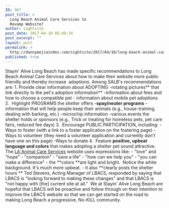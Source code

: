 ```yaml
---
ID: 367
post_title: >
  Long Beach Animal Care Services to
  Revamp Website?
author: sightsite
post_date: 2017-04-10 05:48:34
post_excerpt: ""
layout: post
permalink: >
  http://dannymejiaindev.com/sightsite/2017/04/10/long-beach-animal-care-services-to-revamp-website/
published: true
---
```

Stayin' Alive Long Beach has made specific recommendations to Long Beach Animal Care Services about how to make their website more public friendly and thereby increase  adoptions. Among SALB's recommendations are: 1. Provide clear information about ADOPTING -rotating pictures** that link directly to the pet's adoption information** -information about fees and how to choose a compatible pet - information about mobile pet adoptions 2.  Highlight PROGRAMS the shelter offers -**spay/neuter programs** -information that will help people keep their animals (e.g., house-training, dealing with barking, etc.) -microchip information -various events the shelter holds or sponsors (e.g., Trick or treating for homeless pets, pet care fairs, reduced fee days) 3.  Encourage PUBLIC PARTICIPATION, including: -Ways to foster (with a link to a foster application on the fostering page) -Ways to volunteer (they need a volunteer application and currently don't have one on this page) -Ways to donate 4.  Feature **positive, upbeat language and colors** that makes adopting a shelter pet sound attractive. The [LA Animal Care Services][1] website uses expressions like: - "love" and "hope" - "companion" - "save a life" - "how can we help you" - "you can make a difference" - the **colors **are light and bright.  Notice the white background. It's much more upbeat. - It also **clearly posts the shelter hours ** Ted Stevens, Acting Manager of LBACS, responded by saying that LBACS is "looking forward to making these changes" and that LBACS is "not happy with [the] current site at all."  We at Stayin' Alive Long Beach are hopeful that LBACS will be proactive and follow through on their intention to improve the LBACS website so that we can get started on the road to making Long Beach a progressive, No-KILL community.

 [1]: http://www.lacitypets.com/ ""